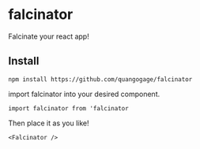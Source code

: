 # falcinator
Falcinate your react app!

## Install
`npm install https://github.com/quangogage/falcinator`

import falcinator into your desired component.

`import falcinator from 'falcinator`

Then place it as you like!

`<Falcinator />`